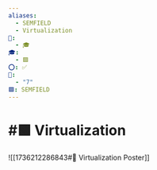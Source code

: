 ```yaml
---
aliases:
  - SEMFIELD
  - Virtualization
📁:
  - 🎓
🎓:
  - 🟩
⭕: ✅
🔢:
  - "7"
🟩: SEMFIELD
---
```

# #🟩 Virtualization

![[1736212286843#🎨 Virtualization Poster]]